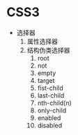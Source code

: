 # CSS3

* 选择器
    1. 属性选择器
    2. 结构伪类选择器
        1. root
        2. not
        3. empty
        4. target
        5. fist-child
        6. last-child
        7. nth-child(n) 
        8. only-child
        9. enabled
        10. disabled